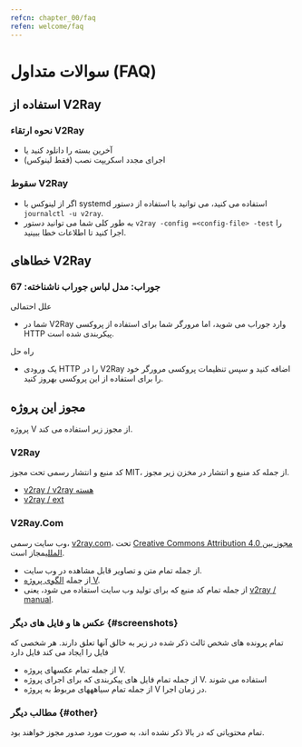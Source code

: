 ```yaml
---
refcn: chapter_00/faq
refen: welcome/faq
---
```

# سوالات متداول (FAQ)

## استفاده از V2Ray

### نحوه ارتقاء V2Ray

* آخرین بسته را دانلود کنید یا
* اجرای مجدد اسکریپت نصب (فقط لینوکس)

### سقوط V2Ray

* اگر از لینوکس با systemd استفاده می کنید، می توانید با استفاده از دستور `journalctl -u v2ray`.
* به طور کلی شما می توانید دستور `v2ray -config =<config-file> -test` را اجرا کنید تا اطلاعات خطا ببینید.

## خطاهای V2Ray

### جوراب: مدل لباس جوراب ناشناخته: 67

علل احتمالی

* شما در V2Ray وارد جوراب می شوید، اما مرورگر شما برای استفاده از پروکسی HTTP پیکربندی شده است.

راه حل

* یک ورودی HTTP را در V2Ray اضافه کنید و سپس تنظیمات پروکسی مرورگر خود را برای استفاده از این پروکسی بهروز کنید.

## مجوز این پروژه

پروژه V از مجوز زیر استفاده می کند.

### V2Ray

کد منبع و انتشار رسمی تحت مجوز MIT، از جمله کد منبع و انتشار در مخزن زیر مجوز.

* [v2ray / v2ray هسته](https://www.github.com/v2ray/v2ray-core/)
* [v2ray / ext](https://www.github.com/v2ray/ext)

### V2Ray.Com

وب سایت رسمی، [v2ray.com](https://www.v2ray.com/)، تحت [Creative Commons Attribution 4.0 مجوز بین المللی](https://creativecommons.org/licenses/by/4.0/)مجاز است.

* از جمله تمام متن و تصاویر قابل مشاهده در وب سایت.
* از جمله <a href="https://www.v2ray.com/resources/v2ray_1024.png" target="_blank">الگوی پروژه V</a>.
* از جمله تمام کد منبع که برای تولید وب سایت استفاده می شود، یعنی [v2ray / manual](https://www.github.com/v2ray/manual).

### عکس ها و فایل های دیگر {#screenshots}

تمام پرونده های شخص ثالث ذکر شده در زیر به خالق آنها تعلق دارند. هر شخصی که فایل را ایجاد می کند فایل دارد

* از جمله تمام عکسهای پروژه V.
* از جمله تمام فایل های پیکربندی که برای اجرای پروژه V. استفاده می شوند
* از جمله تمام سیاهههای مربوط به پروژه V در زمان اجرا.

### مطالب دیگر {#other}

تمام محتویاتی که در بالا ذکر نشده اند، به صورت مورد صدور مجوز خواهند بود.
